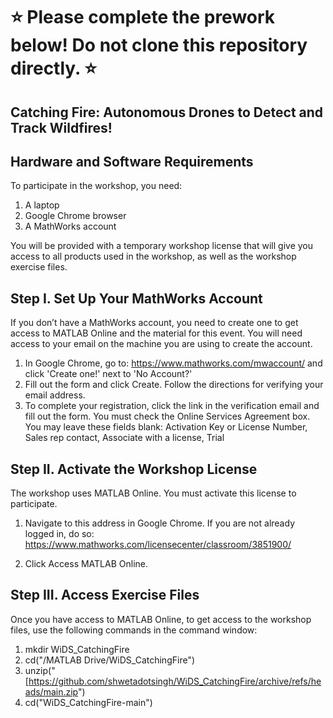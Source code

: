 # :star: Please complete the prework below! Do not clone this repository directly. :star:

## Catching Fire: Autonomous Drones to Detect and Track Wildfires!

## Hardware and Software Requirements
To participate in the workshop, you need: 
1.	A laptop
2.	Google Chrome browser
3.	A MathWorks account

You will be provided with a temporary workshop license that will give you access to all products used in the workshop, as well as the workshop exercise files.  

## Step I. Set Up Your MathWorks Account 
If you don’t have a MathWorks account, you need to create one to get access to MATLAB Online and the material for this event. You will need access to your email on the machine you are using to create the account. 

1.	In Google Chrome, go to: https://www.mathworks.com/mwaccount/ and click 'Create one!' next to 'No Account?'
2.	Fill out the form and click Create. Follow the directions for verifying your email address.
3.	To complete your registration, click the link in the verification email and fill out the form. 
You must check the Online Services Agreement box. 
You may leave these fields blank: Activation Key or License Number, Sales rep contact, Associate with a license, Trial

## Step II. Activate the Workshop License 
The workshop uses MATLAB Online. You must activate this license to participate.
1.	Navigate to this address in Google Chrome. 
If you are not already logged in, do so:  
  	https://www.mathworks.com/licensecenter/classroom/3851900/

2.	Click Access MATLAB Online.   

## Step III. Access Exercise Files
Once you have access to MATLAB Online, to get access to the workshop files, use the following commands in the command window:

1. mkdir WiDS_CatchingFire
2. cd("/MATLAB Drive/WiDS_CatchingFire")
3. unzip("[https://github.com/shwetadotsingh/WiDS_CatchingFire/archive/refs/heads/main.zip")
4. cd("WiDS_CatchingFire-main")
